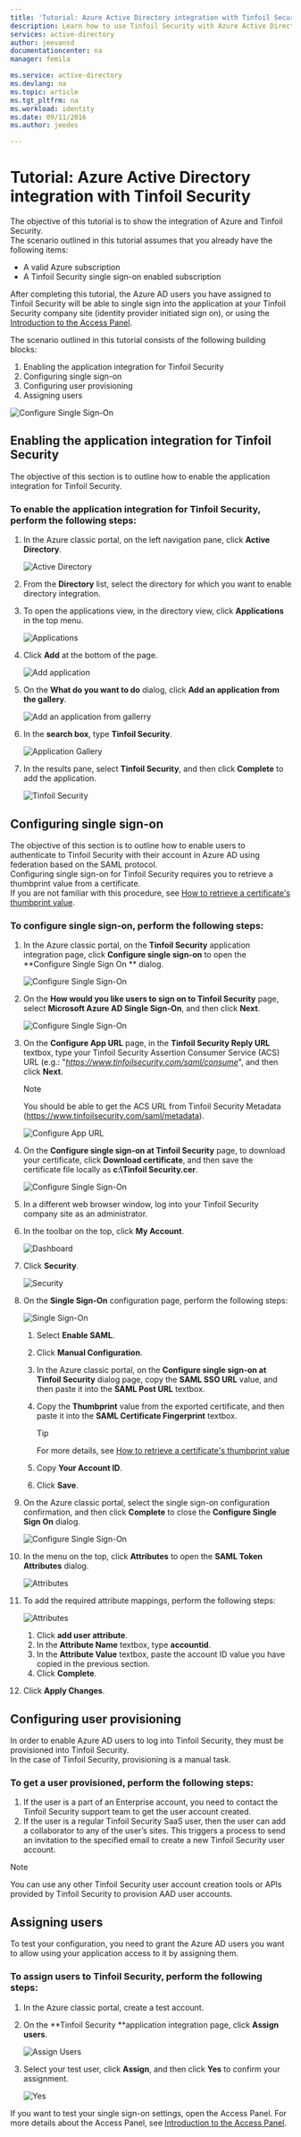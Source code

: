 ```yaml
---
title: 'Tutorial: Azure Active Directory integration with Tinfoil Security | Microsoft Azure'
description: Learn how to use Tinfoil Security with Azure Active Directory to enable single sign-on, automated provisioning, and more!.
services: active-directory
author: jeevansd
documentationcenter: na
manager: femila

ms.service: active-directory
ms.devlang: na
ms.topic: article
ms.tgt_pltfrm: na
ms.workload: identity
ms.date: 09/11/2016
ms.author: jeedes

---
```

# Tutorial: Azure Active Directory integration with Tinfoil Security
The objective of this tutorial is to show the integration of Azure and Tinfoil Security.  
The scenario outlined in this tutorial assumes that you already have the following items:

* A valid Azure subscription
* A Tinfoil Security single sign-on enabled subscription

After completing this tutorial, the Azure AD users you have assigned to Tinfoil Security will be able to single sign into the application at your Tinfoil Security company site (identity provider initiated sign on), or using the [Introduction to the Access Panel](active-directory-saas-access-panel-introduction.md).

The scenario outlined in this tutorial consists of the following building blocks:

1. Enabling the application integration for Tinfoil Security
2. Configuring single sign-on
3. Configuring user provisioning
4. Assigning users

![Configure Single Sign-On](./media/active-directory-saas-tinfoil-security-tutorial/IC798965.png "Configure Single Sign-On")

## Enabling the application integration for Tinfoil Security
The objective of this section is to outline how to enable the application integration for Tinfoil Security.

### To enable the application integration for Tinfoil Security, perform the following steps:
1. In the Azure classic portal, on the left navigation pane, click **Active Directory**.
   
   ![Active Directory](./media/active-directory-saas-tinfoil-security-tutorial/IC700993.png "Active Directory")
2. From the **Directory** list, select the directory for which you want to enable directory integration.
3. To open the applications view, in the directory view, click **Applications** in the top menu.
   
   ![Applications](./media/active-directory-saas-tinfoil-security-tutorial/IC700994.png "Applications")
4. Click **Add** at the bottom of the page.
   
   ![Add application](./media/active-directory-saas-tinfoil-security-tutorial/IC749321.png "Add application")
5. On the **What do you want to do** dialog, click **Add an application from the gallery**.
   
   ![Add an application from gallerry](./media/active-directory-saas-tinfoil-security-tutorial/IC749322.png "Add an application from gallerry")
6. In the **search box**, type **Tinfoil Security**.
   
   ![Application Gallery](./media/active-directory-saas-tinfoil-security-tutorial/IC798966.png "Application Gallery")
7. In the results pane, select **Tinfoil Security**, and then click **Complete** to add the application.
   
   ![Tinfoil Security](./media/active-directory-saas-tinfoil-security-tutorial/IC802771.png "Tinfoil Security")

## Configuring single sign-on
The objective of this section is to outline how to enable users to authenticate to Tinfoil Security with their account in Azure AD using federation based on the SAML protocol.  
Configuring single sign-on for Tinfoil Security requires you to retrieve a thumbprint value from a certificate.  
If you are not familiar with this procedure, see [How to retrieve a certificate's thumbprint value](http://youtu.be/YKQF266SAxI).

### To configure single sign-on, perform the following steps:
1. In the Azure classic portal, on the **Tinfoil Security** application integration page, click **Configure single sign-on** to open the **Configure Single Sign On ** dialog.
   
   ![Configure Single Sign-On](./media/active-directory-saas-tinfoil-security-tutorial/IC798967.png "Configure Single Sign-On")
2. On the **How would you like users to sign on to Tinfoil Security** page, select **Microsoft Azure AD Single Sign-On**, and then click **Next**.
   
   ![Configure Single Sign-On](./media/active-directory-saas-tinfoil-security-tutorial/IC798968.png "Configure Single Sign-On")
3. On the **Configure App URL** page, in the **Tinfoil Security Reply URL** textbox, type your Tinfoil Security Assertion Consumer Service (ACS) URL (e.g.: "*https://www.tinfoilsecurity.com/saml/consume*", and then click **Next**.
   
   > [!NOTE]
   > You should be able to get the ACS URL from Tinfoil Security Metadata (https://www.tinfoilsecurity.com/saml/metadata).
   > 
   > 
   
   ![Configure App URL](./media/active-directory-saas-tinfoil-security-tutorial/IC798969.png "Configure App URL")
4. On the **Configure single sign-on at Tinfoil Security** page, to download your certificate, click **Download certificate**, and then save the certificate file locally as **c:\\Tinfoil Security.cer**.
   
   ![Configure Single Sign-On](./media/active-directory-saas-tinfoil-security-tutorial/IC798970.png "Configure Single Sign-On")
5. In a different web browser window, log into your Tinfoil Security company site as an administrator.
6. In the toolbar on the top, click **My Account**.
   
   ![Dashboard](./media/active-directory-saas-tinfoil-security-tutorial/IC798971.png "Dashboard")
7. Click **Security**.
   
   ![Security](./media/active-directory-saas-tinfoil-security-tutorial/IC798972.png "Security")
8. On the **Single Sign-On** configuration page, perform the following steps:
   
   ![Single Sign-On](./media/active-directory-saas-tinfoil-security-tutorial/IC798973.png "Single Sign-On")
   
   1. Select **Enable SAML**.
   2. Click **Manual Configuration**.
   3. In the Azure classic portal, on the **Configure single sign-on at Tinfoil Security** dialog page, copy the **SAML SSO URL** value, and then paste it into the **SAML Post URL** textbox.
   4. Copy the **Thumbprint** value from the exported certificate, and then paste it into the **SAML Certificate Fingerprint** textbox.  
      
      > [!TIP]
      > For more details, see [How to retrieve a certificate's thumbprint value](http://youtu.be/YKQF266SAxI)
      > 
      > 
   5. Copy **Your Account ID**.
   6. Click **Save**.
9. On the Azure classic portal, select the single sign-on configuration confirmation, and then click **Complete** to close the **Configure Single Sign On** dialog.
   
   ![Configure Single Sign-On](./media/active-directory-saas-tinfoil-security-tutorial/IC798974.png "Configure Single Sign-On")
10. In the menu on the top, click **Attributes** to open the **SAML Token Attributes** dialog.
    
    ![Attributes](./media/active-directory-saas-tinfoil-security-tutorial/IC795920.png "Attributes")
11. To add the required attribute mappings, perform the following steps:
    
    ![Attributes](./media/active-directory-saas-tinfoil-security-tutorial/IC798975.png "Attributes")
    
    1. Click **add user attribute**.
    2. In the **Attribute Name** textbox, type **accountid**.
    3. In the **Attribute Value** textbox, paste the account ID value you have copied in the previous section.
    4. Click **Complete**.
12. Click **Apply Changes**.

## Configuring user provisioning
In order to enable Azure AD users to log into Tinfoil Security, they must be provisioned into Tinfoil Security.  
In the case of Tinfoil Security, provisioning is a manual task.

### To get a user provisioned, perform the following steps:
1. If the user is a part of an Enterprise account, you need to contact the Tinfoil Security support team to get the user account created.
2. If the user is a regular Tinfoil Security SaaS user, then the user can add a collaborator to any of the user’s sites. This triggers a process to send an invitation to the specified email to create a new Tinfoil Security user account.

> [!NOTE]
> You can use any other Tinfoil Security user account creation tools or APIs provided by Tinfoil Security to provision AAD user accounts.
> 
> 

## Assigning users
To test your configuration, you need to grant the Azure AD users you want to allow using your application access to it by assigning them.

### To assign users to Tinfoil Security, perform the following steps:
1. In the Azure classic portal, create a test account.
2. On the **Tinfoil Security **application integration page, click **Assign users**.
   
   ![Assign Users](./media/active-directory-saas-tinfoil-security-tutorial/IC798976.png "Assign Users")
3. Select your test user, click **Assign**, and then click **Yes** to confirm your assignment.
   
   ![Yes](./media/active-directory-saas-tinfoil-security-tutorial/IC767830.png "Yes")

If you want to test your single sign-on settings, open the Access Panel. For more details about the Access Panel, see [Introduction to the Access Panel](active-directory-saas-access-panel-introduction.md).

